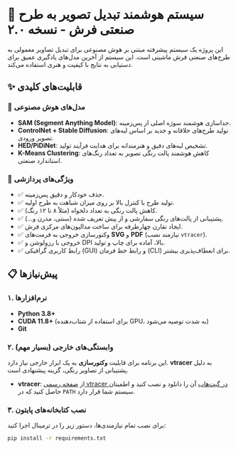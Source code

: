 # 🧶 سیستم هوشمند تبدیل تصویر به طرح صنعتی فرش - نسخه ۲.۰

این پروژه یک سیستم پیشرفته مبتنی بر هوش مصنوعی برای تبدیل تصاویر معمولی به طرح‌های صنعتی فرش ماشینی است. این سیستم از آخرین مدل‌های یادگیری عمیق برای دستیابی به نتایج با کیفیت و هنری استفاده می‌کند.

## ✨ قابلیت‌های کلیدی

### 🤖 مدل‌های هوش مصنوعی
- **SAM (Segment Anything Model)**: جداسازی هوشمند سوژه اصلی از پس‌زمینه.
- **ControlNet + Stable Diffusion**: تولید طرح‌های خلاقانه و جدید بر اساس لبه‌های تصویر ورودی.
- **HED/PiDiNet**: تشخیص لبه‌های دقیق و هنرمندانه برای هدایت فرآیند تولید.
- **K-Means Clustering**: کاهش هوشمند پالت رنگی تصویر به تعداد رنگ‌های استاندارد صنعتی.

### 🎨 ویژگی‌های پردازشی
- ✅ حذف خودکار و دقیق پس‌زمینه.
- ✅ تولید طرح با کنترل بالا بر روی میزان شباهت به طرح اولیه.
- ✅ کاهش پالت رنگی به تعداد دلخواه (مثلاً ۸ تا ۱۲ رنگ).
- ✅ پشتیبانی از پالت‌های رنگی سفارشی و از پیش تعریف شده (سنتی، مدرن و...).
- ✅ ایجاد تقارن چهارطرفه برای ساخت مدالیون‌های مرکزی فرش.
- ✅ وکتورسازی خروجی به فرمت‌های **SVG** و **PDF** (نیازمند نصب `vtracer`).
- ✅ خروجی با رزولوشن و DPI بالا، آماده برای چاپ و تولید.
- ✅ رابط کاربری گرافیکی (GUI) و رابط خط فرمان (CLI) برای انعطاف‌پذیری بیشتر.

## 📋 پیش‌نیازها

### ۱. نرم‌افزارها
- **Python 3.8+**
- **CUDA 11.8+** (برای استفاده از شتاب‌دهنده GPU، به شدت توصیه می‌شود)
- **Git**

### ۲. وابستگی‌های خارجی (بسیار مهم)
این برنامه برای قابلیت **وکتورسازی** به یک ابزار خارجی نیاز دارد. **vtracer** به دلیل پشتیبانی از تصاویر رنگی، گزینه پیشنهادی است.
- **vtracer**: از [صفحه رسمی vtracer در گیت‌هاب](https://github.com/visioncortex/vtracer) آن را دانلود و نصب کنید و اطمینان حاصل کنید که در `PATH` سیستم شما قرار دارد.

### ۳. نصب کتابخانه‌های پایتون
برای نصب تمام نیازمندی‌ها، دستور زیر را در ترمینال اجرا کنید:
```bash
pip install -r requirements.txt